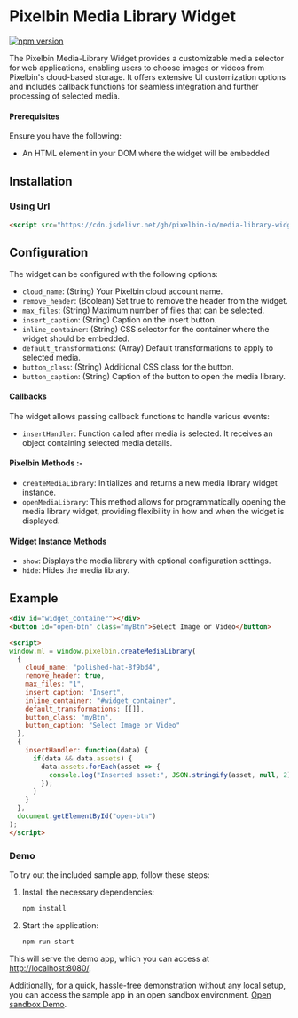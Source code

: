 # Pixelbin Media Library Widget

[![npm version](https://img.shields.io/npm/v/pixelbin-media-library-widget)](https://www.npmjs.com/package/pixelbin-media-library-widget)

The Pixelbin Media-Library Widget provides a customizable media selector for web applications, enabling users to choose images or videos from Pixelbin's cloud-based storage. It offers extensive UI customization options and includes callback functions for seamless integration and further processing of selected media.

#### Prerequisites
Ensure you have the following:
  - An HTML element in your DOM where the widget will be embedded

## Installation

### Using Url

```html
<script src="https://cdn.jsdelivr.net/gh/pixelbin-io/media-library-widget/dist/bundle.js"></script>
```

## Configuration 
The widget can be configured with the following options:

- `cloud_name`: (String) Your Pixelbin cloud account name.
- `remove_header`: (Boolean) Set true to remove the header from the widget.
- `max_files`: (String) Maximum number of files that can be selected.
- `insert_caption`: (String) Caption on the insert button.
- `inline_container`: (String) CSS selector for the container where the widget should be embedded.
- `default_transformations`: (Array) Default transformations to apply to selected media.
- `button_class`: (String) Additional CSS class for the button.
- `button_caption`: (String) Caption of the button to open the media library.

#### Callbacks
The widget allows passing callback functions to handle various events:

- `insertHandler`: Function called after media is selected. It receives an object containing selected media details.

#### Pixelbin Methods :- 
- `createMediaLibrary`: Initializes and returns a new media library widget instance.
- `openMediaLibrary`: This method allows for programmatically opening the media library widget, providing flexibility in how and when the widget is displayed.

#### Widget Instance Methods
- `show`: Displays the media library with optional configuration settings.
- `hide`: Hides the media library.


## Example
```html
<div id="widget_container"></div>
<button id="open-btn" class="myBtn">Select Image or Video</button>

<script>
window.ml = window.pixelbin.createMediaLibrary(
  {
    cloud_name: "polished-hat-8f9bd4",
    remove_header: true,
    max_files: "1",
    insert_caption: "Insert",
    inline_container: "#widget_container",
    default_transformations: [[]],
    button_class: "myBtn",
    button_caption: "Select Image or Video"
  },
  {
    insertHandler: function(data) {
      if(data && data.assets) {
        data.assets.forEach(asset => {
          console.log("Inserted asset:", JSON.stringify(asset, null, 2));
        });
      }
    }
  },
  document.getElementById("open-btn")
);
</script>
```
### Demo

To try out the included sample app, follow these steps:

1. Install the necessary dependencies:
   ```bash
   npm install
   ```

2. Start the application:
   ```bash
   npm run start
   ```

This will serve the demo app, which you can access at [http://localhost:8080/](http://localhost:8080/).

Additionally, for a quick, hassle-free demonstration without any local setup, you can access the sample app in an open sandbox environment. [Open sandbox Demo](https://codesandbox.io/p/sandbox/bold-star-ckyzdd).
